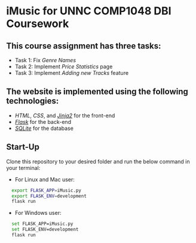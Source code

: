 # iMusic for UNNC COMP1048 DBI Coursework
## This course assignment has three tasks:

- Task 1: Fix *Genre Names*
- Task 2: Implement *Price Statistics* page
- Task 3: Implement *Adding new Tracks* feature

## The website is implemented using the following technologies:
- *HTML*, *CSS*, and [*Jinja2*](https://jinja.palletsprojects.com/en/3.0.x/) for the front-end
- [*Flask*](https://flask.palletsprojects.com/en/2.0.x/) for the back-end
- [*SQLite*](https://www.sqlite.org/index.html) for the database
  
## Start-Up

Clone this repository to your desired folder and run the below command in your terminal:

- For Linux and Mac user:

```sh
  export FLASK_APP=iMusic.py
  export FLASK_ENV=development
  flask run
```

- For Windows user:

```sh
  set FLASK_APP=iMusic.py
  set FLASK_ENV=development
  flask run
```
